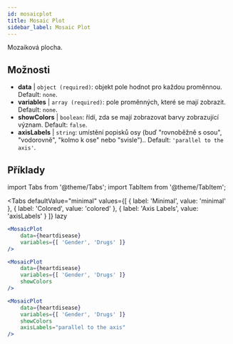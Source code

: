 ```yaml
---
id: mosaicplot
title: Mosaic Plot
sidebar_label: Mosaic Plot
---
```


Mozaiková plocha.

## Možnosti

* __data__ | `object (required)`: objekt pole hodnot pro každou proměnnou. Default: `none`.
* __variables__ | `array (required)`: pole proměnných, které se mají zobrazit. Default: `none`.
* __showColors__ | `boolean`: řídí, zda se mají zobrazovat barvy zobrazující význam. Default: `false`.
* __axisLabels__ | `string`: umístění popisků osy (buď "rovnoběžně s osou", "vodorovně", "kolmo k ose" nebo "svisle").. Default: `'parallel to the axis'`.


## Příklady

import Tabs from '@theme/Tabs';
import TabItem from '@theme/TabItem';

<Tabs
    defaultValue="minimal"
    values={[
        { label: 'Minimal', value: 'minimal' },
        { label: 'Colored', value: 'colored' },
        { label: 'Axis Labels', value: 'axisLabels' }
    ]}
    lazy
>

<TabItem value="minimal">

```jsx live
<MosaicPlot
    data={heartdisease} 
    variables={[ 'Gender', 'Drugs' ]}
/>
```

</TabItem>

<TabItem value="colored">

```jsx live
<MosaicPlot
    data={heartdisease} 
    variables={[ 'Gender', 'Drugs' ]}
    showColors
/>
```

</TabItem>

<TabItem value="axisLabels">

```jsx live
<MosaicPlot
    data={heartdisease} 
    variables={[ 'Gender', 'Drugs' ]}
    showColors
    axisLabels="parallel to the axis"
/>
```

</TabItem>

</Tabs>
